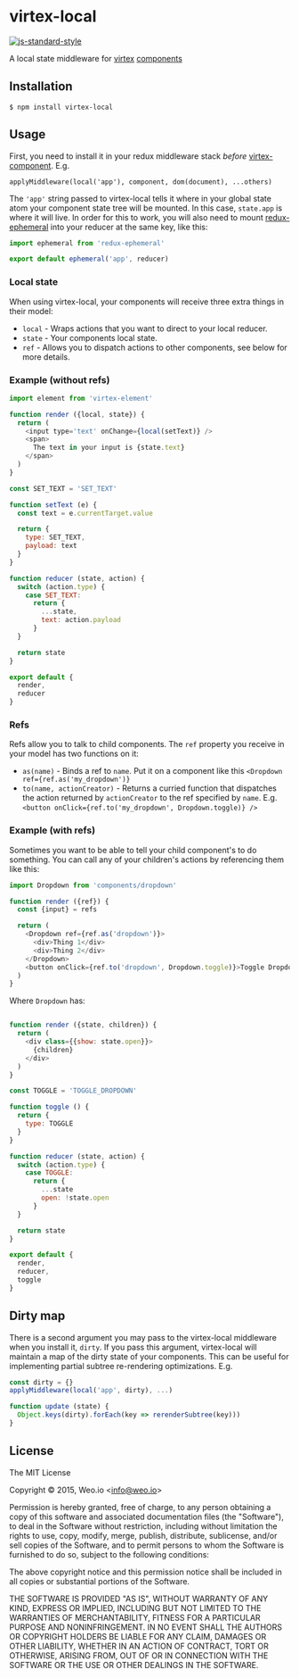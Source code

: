 
# virtex-local

[![js-standard-style](https://img.shields.io/badge/code%20style-standard-brightgreen.svg?style=flat)](https://github.com/feross/standard)

A local state middleware for [virtex](https://github.com/ashaffer/virtex) [components](https://github.com/ashaffer/virtex-component)

## Installation

    $ npm install virtex-local

## Usage

First, you need to install it in your redux middleware stack *before* [virtex-component](https://github.com/ashaffer/virtex-component).  E.g.

`applyMiddleware(local('app'), component, dom(document), ...others)`

The `'app'` string passed to virtex-local tells it where in your global state atom your component state tree will be mounted. In this case, `state.app` is where it will live. In order for this to work, you will also need to mount [redux-ephemeral](https://github.com/ashaffer/redux-ephemeral) into your reducer at the same key, like this:

```javascript
import ephemeral from 'redux-ephemeral'

export default ephemeral('app', reducer)
```

### Local state

When using virtex-local, your components will receive three extra things in their model:

 * `local` - Wraps actions that you want to direct to your local reducer.
 * `state` - Your components local state.
 * `ref` - Allows you to dispatch actions to other components, see below for more details.

### Example (without refs)

```javascript
import element from 'virtex-element'

function render ({local, state}) {
  return (
    <input type='text' onChange={local(setText)} />
    <span>
      The text in your input is {state.text}
    </span>
  )
}

const SET_TEXT = 'SET_TEXT'

function setText (e) {
  const text = e.currentTarget.value

  return {
    type: SET_TEXT,
    payload: text
  }
}

function reducer (state, action) {
  switch (action.type) {
    case SET_TEXT:
      return {
        ...state,
        text: action.payload
      }
  }

  return state
}

export default {
  render,
  reducer
}
```

### Refs

Refs allow you to talk to child components. The `ref` property you receive in your model has two functions on it:

  * `as(name)` - Binds a ref to `name`. Put it on a component like this `<Dropdown ref={ref.as('my_dropdown')}`
  * `to(name, actionCreator)` - Returns a curried function that dispatches the action returned by `actionCreator` to the ref specified by `name`. E.g. `<button onClick={ref.to('my_dropdown', Dropdown.toggle)} />`

### Example (with refs)

Sometimes you want to be able to tell your child component's to do something.  You can call any of your children's actions by referencing them like this:

```javascript
import Dropdown from 'components/dropdown'

function render ({ref}) {
  const {input} = refs

  return (
    <Dropdown ref={ref.as('dropdown')}>
      <div>Thing 1</div>
      <div>Thing 2</div>
    </Dropdown>
    <button onClick={ref.to('dropdown', Dropdown.toggle)}>Toggle Dropdown</button>
  )
}
```

Where `Dropdown` has:

```javascript

function render ({state, children}) {
  return (
    <div class={{show: state.open}}>
      {children}
    </div>
  )
}

const TOGGLE = 'TOGGLE_DROPDOWN'

function toggle () {
  return {
    type: TOGGLE
  }
}

function reducer (state, action) {
  switch (action.type) {
    case TOGGLE:
      return {
        ...state
        open: !state.open
      }
  }

  return state
}

export default {
  render,
  reducer,
  toggle
}
```

## Dirty map

There is a second argument you may pass to the virtex-local middleware when you install it, `dirty`. If you pass this argument, virtex-local will maintain a map of the dirty state of your components. This can be useful for implementing partial subtree re-rendering optimizations. E.g.

```javascript
const dirty = {}
applyMiddleware(local('app', dirty), ...)

function update (state) {
  Object.keys(dirty).forEach(key => rerenderSubtree(key)))
}
```

## License

The MIT License

Copyright &copy; 2015, Weo.io &lt;info@weo.io&gt;

Permission is hereby granted, free of charge, to any person obtaining a copy of this software and associated documentation files (the "Software"), to deal in the Software without restriction, including without limitation the rights to use, copy, modify, merge, publish, distribute, sublicense, and/or sell copies of the Software, and to permit persons to whom the Software is furnished to do so, subject to the following conditions:

The above copyright notice and this permission notice shall be included in all copies or substantial portions of the Software.

THE SOFTWARE IS PROVIDED "AS IS", WITHOUT WARRANTY OF ANY KIND, EXPRESS OR IMPLIED, INCLUDING BUT NOT LIMITED TO THE WARRANTIES OF MERCHANTABILITY, FITNESS FOR A PARTICULAR PURPOSE AND NONINFRINGEMENT. IN NO EVENT SHALL THE AUTHORS OR COPYRIGHT HOLDERS BE LIABLE FOR ANY CLAIM, DAMAGES OR OTHER LIABILITY, WHETHER IN AN ACTION OF CONTRACT, TORT OR OTHERWISE, ARISING FROM, OUT OF OR IN CONNECTION WITH THE SOFTWARE OR THE USE OR OTHER DEALINGS IN THE SOFTWARE.
